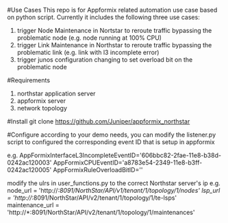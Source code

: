 #Use Cases
This repo is for Appformix related automation use case based on python script.
Currently it includes the following three use cases:
1. trigger Node Maintenance in Nortstar to reroute traffic bypassing the problematic node (e.g. node running at 100% CPU)
2. trigger Link Maintenance in Northstar to reroute traffic bypassing the problematic link (e.g. link with l3 incomplete error)
3. trigger junos configuration changing to set overload bit on the problematic node 



#Requirements

1. northstar application server
2. appformix server
3. network topology 


#Install
git clone https://github.com/Juniper/appformix_northstar




#Configure
according to your demo needs, you can modify the listener.py script to configured the corresponding event ID that is setup in appformix

e.g.
AppFormixInterfaceL3IncompleteEventID='606bbc82-2fae-11e8-b38d-0242ac120003'
AppFormixCPUEventID='a8783e54-2349-11e8-b3ff-0242ac120005'
AppFormixRuleOverloadBitID=''


modify the ulrs in user_functions.py to the correct Northstar server's ip
e.g.
node_url = 'http://*:8091/NorthStar/API/v1/tenant/1/topology/1/nodes'
lsp_url = 'http://*:8091/NorthStar/API/v2/tenant/1/topology/1/te-lsps'
maintenance_url = 'http://*:8091/NorthStar/API/v2/tenant/1/topology/1/maintenances'
